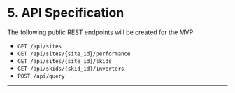 # 5\. API Specification

The following public REST endpoints will be created for the MVP:

  * `GET /api/sites`
  * `GET /api/sites/{site_id}/performance`
  * `GET /api/sites/{site_id}/skids`
  * `GET /api/skids/{skid_id}/inverters`
  * `POST /api/query`

-----
